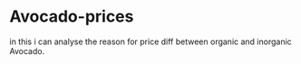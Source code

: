 # Avocado-prices
in this i can analyse the reason for price diff between organic and inorganic Avocado.
